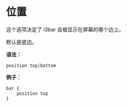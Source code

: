 # 位置

这个选项决定了 i3bar 会被显示在屏幕的哪个边上。

默认是底边。

**语法：**

```
position top|bottom
```

**例子：**

```
bar {
    position top
}
```
